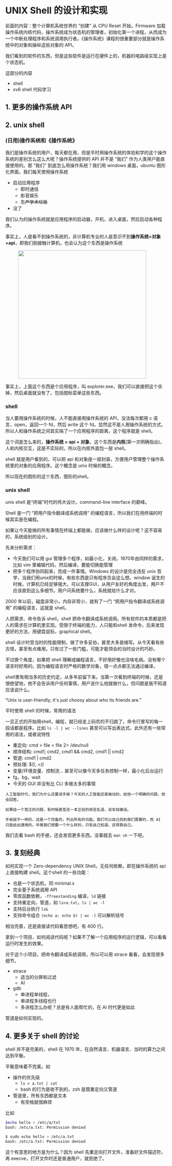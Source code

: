
# UNIX Shell 的设计和实现

前面的内容：整个计算机系统世界的 “创建” 从 CPU Reset 开始，Firmware 加载操作系统内核代码，操作系统成为状态机的管理者，初始化第一个进程，从而成为一个中断处理程序和系统调用执行者。《操作系统》课程的很重要部分就是操作系统中的对象和操纵这些对象的 API。

我们看到的软件的东西，但是这些软件是运行在硬件上的，机器的电路级实现上是个状态机。

这部分的内容
- shell
- xv6 shell 代码学习

## 1. 更多的操作系统 API


## 2. unix shell

### (日用)操作系统和《操作系统》

我们是操作系统的用户，每天都在用，但是平时用操作系统的体验和学的这个操作系统的差别怎么这么大呢？操作系统提供的 API 并不是 “我们” 作为人类用户能直接使用的。那 “我们” 到底怎么用操作系统？我们用 windows 桌面，ubuntu 图形化界面。我们每天使用操作系统
- 启动应用程序
  - 即时通信
  - 影音娱乐
  - ~~生产学术垃圾~~
- 没了

我们认为的操作系统就是应用程序的启动器，开机，进入桌面，然后启动各种程序。

事实上，人是看不到操作系统的，非计算机专业的人是意识不到**操作系统=对象+api**，即我们刚接触计算机，也会认为这个东西是操作系统

<figure>
  <img src="https://jyywiki.cn/pages/OS/img/win11.jpg" width=400>
</figure>

事实上，上面这个东西是个应用程序，叫 explorer.exe，我们可以直接把这个杀掉，然后桌面就没有了，包括图标菜单这些东西。

### shell

当人要用操作系统的时候，人不能直接用操作系统的 API，没法每次都用 c 语言，open，返回一个 fd，然后 write 这个 fd。显然这不是人用操作系统的方式，所以人和操作系统之间其实隔了一个应用程序的距离，这个程序就是 shell。

这个词是怎么来的，**操作系统 = api + 对象**，这个东西是**内核**(第一次明确指出)，人和内核交互，这是不实际的，所以在内核外面包一层 shell。

shell 就是用户看到的，可以把 api 和对象座一层封装，方便用户管理整个操作系统里的对象的应用程序。这个概念是 unix 时候的概念。

所以现在的图形的这个东西，图形的shell。

### unix shell

unix shell 是“终端”时代的伟大设计。command-line interface 的巅峰。

Shell 是一门 “把用户指令翻译成系统调用” 的编程语言，所以我们在用终端的时候其实是在编程。

如果让今天能做的所有事情在终端上都能做，应该做什么样的设计呢？这不容易的，系统级别的设计。

先来分析需求：
- 今天我们可以用 gui 管理多个程序，如最小化，关闭。1970年由同样的需求，比如 vim 里编辑代码，然后编译，要能切换能管理
- 把多个程序协同起来，完成一件事情。Windows 的设计是完全违反 unix 哲学，当我们用unix的时候，有些东西是只有程序员会这么想。window 诞生的时候，计算机已经足够强大，可以支撑GUI，从用户友好的角度出发，用户不应该直到这么多细节。用户问系统要什么，系统就给什么才对。


2000 年以前，磁盘非常小，内存非常小，就有了一门 “把用户指令翻译成系统调用” 的编程语言，这就是 shell。

人把需求、命令告诉 shell，shell 把命令翻译成系统调用。所有软件的本质都是把人的需求在计算机里实现。受限于终端的能力，人只能和shell 发命令，后来发现更好的方法，用键盘鼠标，graphical shell。

shell 设计时受当时的性能限制，做了许多妥协，甚至大多是缩写。从今天看有些古怪，甚至有点难用。只有过了一些门槛，可能才能领会的当时设计的巧妙。

不过换个角度，如果把 shell 理解成编程语言，不好用好像也没啥毛病。没有哪个语言时好用的。因为编程语言时严格的数学对象，错一点点都无法通过编译。

shell里有相当多的历史约定，从多年前留下来。当第一次看到终端的时候，还是很绝望地，他不会告诉用户任何事情，用户说什么他就做什么，但问题是我不知道应该说什么。

“Unix is user-friendly; it's just choosy about who its friends are.”

平时使用 shell 的时候，常用的语法

一旦正式的开始用shell，编程，就已经走上码农的不归路了，命令行里写的每一段话都是程序。比如 `ls -l | wc --lines` 甚至可以写出表达式。此外还有一些常用的语法，或者说特性
- 重定向: cmd > file < file 2> /dev/null
- 顺序结构: cmd1; cmd2, cmd1 && cmd2, cmd1 || cmd2
- 管道: cmd1 | cmd2
- 预处理: $(), <()
- 变量/环境变量、控制流…
甚至可以像今天多任务控制一样，最小化后台运行
- fg，bg，wait
- 今天的 GUI 并没有比 CLI 多做太多的事情


```note
人工智能时代，我们为什么还要读手册？今天的人工智能还是被动的。给他一个明确的问题，他会回答。

如果给一个宽泛的问题，有时候甚至还一本正经的胡言乱语，说车轱辘话。

手册就不一样的，这是一个完备的，列出所有的功能。我们可以自己找到我们需要的，而 AI 只能给出通用的。毕竟我们想要一个什么样的，只有自己知道，还得靠自己。
```

我们去看 bash 的手册，还会发现更多东西。没事就去 `man sh` 一下吧。

## 3. 复刻经典

如何实现一个 Zero-dependency UNIX Shell。无任何依赖，即在操作系统的 api 上直接构建 shell。这个shell 的一些功能：
- 也是一个状态机，同 minimal.s
- 完全基于系统调用 API
- 零库函数依赖，`-ffreestanding` 编译，`ld` 链接
- 支持重定向，管道，如 `ls>a.txt`，`ls | wc -l`
- 支持后台执行 `ls&`
- 支持命令组合 `(echo a; echo b) | wc -l` 可以解析括号

相当完善，还是直接读代码看思想吧，有 400 行。

拿到一个项目，如何阅读代码呢？如果不了解一个应用程序的运行逻辑，可以看看运行时发生的效果。

对于这个小项目，把命令翻译成系统调用，所以可以用 strace 看看，会发现很多细节。

- strace
  - 适当的分屏和过滤
  - AI 
- gdb
  - 单进程单线程，
  - 单进程多线程也行
  - 多进程怎么办呢？总是有人能帮忙的，在 AI 时代更是如此

管道是如何实现的。




## 4. 更多关于 shell 的讨论

shell 并不是完美的，shell 在 1970 年，在自然语言、机器语言、当时的算力之间达到平衡。

平衡意味着不完美。如
- 操作的优先级
  - `ls > a.txt | cat` 
  - bash 的行为是收不到的，zsh 是既重定向又管道
- 管道里，所有东西都是文本
  - 有空格就很麻烦

比如

```bash
$echo hello > /etc/a/txt
bash: /etc/a.txt: Permission denied

$ sudo echo hello > /etc/a.txt
bash: /etc/a.txt: Permission denied
```

这个有意思的地方是为什么？因为 shell 先重定向打开文件，准备好文件描述符，再 execve，打开文件时还是普通用户，就拒绝了。


